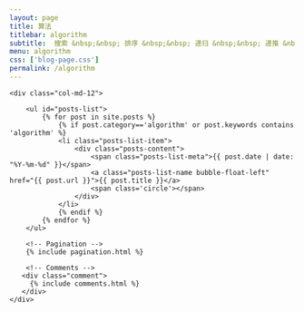 ```yaml
---
layout: page
title: 算法 
titlebar: algorithm
subtitle:  搜索 &nbsp;&nbsp; 排序 &nbsp;&nbsp; 递归 &nbsp;&nbsp; 递推 &nbsp;&nbsp; 暴力求解(穷举法) &nbsp;&nbsp; 分治 &nbsp;&nbsp; 动态规划 &nbsp;&nbsp; 贪心 &nbsp;&nbsp; 分支界定 &nbsp;&nbsp; 回溯法
menu: algorithm
css: ['blog-page.css']
permalink: /algorithm
---
```


<div class="row">

    <div class="col-md-12">

        <ul id="posts-list">
            {% for post in site.posts %}
                {% if post.category=='algorithm' or post.keywords contains 'algorithm' %}
                <li class="posts-list-item">
                    <div class="posts-content">
                        <span class="posts-list-meta">{{ post.date | date: "%Y-%m-%d" }}</span>
                        <a class="posts-list-name bubble-float-left" href="{{ post.url }}">{{ post.title }}</a>
                        <span class='circle'></span>
                    </div>
                </li>
                {% endif %}
            {% endfor %}
        </ul> 

        <!-- Pagination -->
        {% include pagination.html %}

        <!-- Comments -->
       <div class="comment">
         {% include comments.html %}
       </div>
    </div>

</div>
<script>
    $(document).ready(function(){

        // Enable bootstrap tooltip
        $("body").tooltip({ selector: '[data-toggle=tooltip]' });

    });
</script>